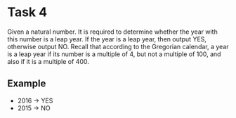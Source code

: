 # Task 4

Given a natural number. It is required to determine whether the year with this number is a leap year. If the year is a leap year, then output YES, otherwise output NO. Recall that according to the Gregorian calendar, a year is a leap year if its number is a multiple of 4, but not a multiple of 100, and also if it is a multiple of 400.

## Example

- 2016 -> YES
- 2015 -> NO
